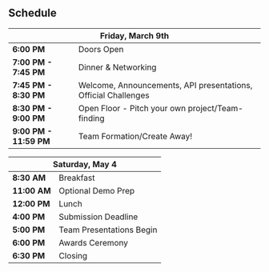 ## <i class="icon fa-clock-o"></i> Schedule

<table class="default">
<thead>
<tr class="row-1 odd">
  <th colspan="2" class="column-1"><div>Friday, March 9th</div></th>
</tr>
</thead>
<tbody class="row-hover" role="alert" aria-live="polite" aria-relevant="all">
<tr class="row-2 even">
  <td class="column-1"><strong>6:00 PM</strong></td><td class="column-2">Doors Open </td>
</tr>
<tr class="row-3 odd">
  <td class="column-1"><strong>7:00 PM - 7:45 PM</strong></td><td class="column-2">Dinner &amp; Networking</td>
</tr>
<tr class="row-4 even">
  <td class="column-1"><strong>7:45 PM - 8:30 PM</strong></td><td class="column-2">Welcome, Announcements, API presentations, Official Challenges </td>
</tr>

<tr class="row-5 odd">
  <td class="column-1"><strong>8:30 PM - 9:00 PM</strong></td><td class="column-2">Open Floor - Pitch your own project/Team-finding</td>
</tr>
<tr class="row-6 even">
  <td class="column-1"><strong>9:00 PM - 11:59 PM</strong></td><td class="column-2">Team Formation/Create Away!</td>
</tr>
</tbody>
</table>


<table class="default">
<thead>
<tr class="row-1 odd">
  <th colspan="2" class="column-1"><div>Saturday, May 4</div></th>
</tr>
</thead>
<tbody class="row-hover">
<tr class="row-3 odd">
  <td class="column-1"><strong>8:30 AM</strong></td><td class="column-2">Breakfast</td>
</tr>
<tr class="row-4 even">
  <td class="column-1"><strong>11:00 AM</strong></td><td class="column-2">Optional Demo Prep</td>
</tr>
<tr class="row-5 odd">
  <td class="column-1"><strong>12:00 PM</strong></td><td class="column-2">Lunch</td>
</tr>
<tr class="row-6 even">
  <td class="column-1"><strong>4:00 PM</strong></td><td class="column-2">Submission Deadline</td>
</tr>
<tr class="row-7 odd">
  <td class="column-1"><strong>5:00 PM</strong></td><td class="column-2">Team Presentations Begin</td>
</tr>
<tr class="row-8 even">
  <td class="column-1"><strong>6:00 PM</strong></td><td class="column-2">Awards Ceremony</td>
</tr>
<tr class="row-9 odd">
  <td class="column-1"><strong>6:30 PM</strong></td><td class="column-2">Closing</td>
</tr>
</tbody>
</table>
